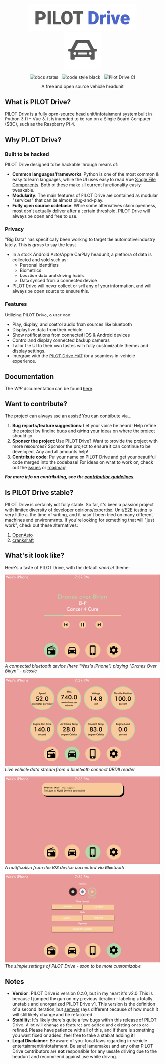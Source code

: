 <!-- This top foratting was admittedly stolen from Angular's README -->
<p align="center">
    <img src="docs/source/images/pilot_text.png" alt="PILOT Drive" width="350px"/>
    <br>
    <img src="docs/source/images/pilot_icon.png" alt="PILOT Drive icon" height="120px" width="120px"/>
</p> 
<p align="center">
  <a href="https://pilot-drive.readthedocs.io/en/latest/?badge=latest">
    <img src="https://readthedocs.org/projects/pilot-drive/badge/?version=latest" alt="docs status" />
  </a>&nbsp;
  <a href="https://github.com/psf/black">
    <img src="https://img.shields.io/badge/code%20style-black-000000.svg" alt="code style black" />
  </a>&nbsp;
  <a href="https://github.com/lamemakes/pilot-drive/actions/workflows/ci.yml">
    <img src="https://github.com/lamemakes/pilot-drive/actions/workflows/ci.yml/badge.svg" alt="Pilot Drive CI" />
  </a>
</p>
<p align="center">A free and open source vehicle headunit</p>

## What is PILOT Drive?

PILOT Drive is a fully open-source head unit/infotainment system built in Python 3.11 + Vue 3. It is intended to be ran on a Single Board Computer (SBC), such as the Raspberry Pi 4.


## Why PILOT Drive?

### Built to be hacked

PILOT Drive designed to be hackable through means of:
- **Common languages/frameworks**: Python is one of the most common & easy to learn languages, while the UI uses easy to read Vue [Single File Components](https://vuejs.org/guide/scaling-up/sfc.html). Both of these make all current functionality easily tweakable.
- **Modularity**: The main features of PILOT Drive are contained as modular "services" that can be almost plug-and-play.
- **Fully open source codebase**: While some alternatives claim openness, most don't actually deliver after a certain threshold. PILOT Drive will always be open and free to use.

### Privacy

"Big Data" has specifically been working to target the automotive industry lately. This is _gross_ to say the least
- In a stock Android Auto/Apple CarPlay headunit, a plethora of data is collected and sold such as:
    - Personal identifiers
    - Biometrics
    - Location data and driving habits
    - Data synced from a connected device
- PILOT Drive will never collect or sell any of your information, and will always be open source to ensure this.

### Features

Utilizing PILOT Drive, a user can:
- Play, display, and control audio from sources like bluetooth
- Display live data from their vehicle
- Show notifications from connected iOS & Android devices
- Control and display connected backup cameras
- Tailor the UI to their own tastes with fully customizable themes and display settings.
- Integrate with the [PILOT Drive HAT](https://github.com/lamemakes/pilot-drive-HAT) for a seamless in-vehicle experience.


## Documentation

The _WIP_ documentation can be found [here](https://pilot-drive.readthedocs.io/en/latest/). 


## Want to contribute?

The project can always use an assist! You can contribute via...
1. **Bug reports/feature suggestions**: Let your voice be heard! Help refine the project by finding bugs and giving your ideas on where the project should go.
2. **Sponsor the project**: Use PILOT Drive? Want to provide the project with more resources? Sponsor the project to ensure it can continue to be developed. Any and all amounts help!
3. **Contribute code**: Put your name on PILOT Drive and get your beautiful code merged into the codebase! For ideas on what to work on, check out the [issues](https://github.com/lamemakes/pilot-drive/issues) or [roadmap](https://pilot-drive.readthedocs.io/en/latest/roadmap.html)!

**_For more info on contributing, see the [contribution guidelines](https://github.com/lamemakes/pilot-drive/blob/master/.github/CONTRIBUTING.md)_**


## Is PILOT Drive stable?

PILOT Drive is certainly not fully stable. So far, it's been a passion project with limited diversity of developer opinions/expertise. Unit/E2E testing is very little at the time of writing, and it hasn't been tried on many different machines and environments. If you're looking for something that will "just work", check out these alternatives:

1. [OpenAuto](https://github.com/f1xpl/openauto)
1. [crankshaft](http://getcrankshaft.com/)


## What's it look like?

Here's a taste of PILOT Drive, with the default *sherbet* theme:

![media.png](docs/source/images/ui_screenshots/media.png)
*A connected bluetooth device (here "Wes's iPhone") playing "Drones Over Bklyn" - classic*

![car_stats.png](docs/source/images/ui_screenshots/car_stats.png)
*Live vehicle data stream from a bluetooth connect OBDII reader*

![ios_notif.png](docs/source/images/ui_screenshots/ios_notif.png)
*A notification from the IOS device connected via Bluetooth*

![settings.png](docs/source/images/ui_screenshots/settings.png)
*The simple settings of PILOT Drive - soon to be more customizable*


## Notes
- __Version__: PILOT Drive _is_ version 0.2.0, but in my heart it's v2.0. This is because I jumped the gun on my previous iteration - labeling a totally unstable and unorganized PILOT Drive v1. This version is the definition of a second iteration, but [semver](https://github.com/semver/semver) says different because of how much it will still likely change and be refactored.
- __Stability__: It's likely there's quite a few bugs within this release of PILOT Drive. A lot will change as features are added and existing ones are refined. Please have patience with all of this, and if there is something you want fixed or added, feel free to take a stab at adding it!
- __Legal Disclaimer__: Be aware of your local laws regarding in-vehicle entertainment/infotainment. Be safe! lamemakes and any other PILOT Drive contributors are **not** responsible for any unsafe driving due to the headunit and recommend against use while driving.
